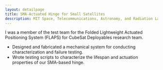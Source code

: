 ```yaml
---
layout: detailpage
title: SMA-Actuated Hinge for Small Satellites
description: MIT Space, Telecommunications, Astronomy, and Radiation Laboratory | Apr 2020 — Sep 2020
---
```


I was a member of the test team for the Folded Lightweight Actuated Positioning System (FLAPS) for CubeSat Deployables research team.
* Designed and fabricated a mechanical system for conducting characterization and failure testing.
* Wrote testing scripts to characterize the lifespan and actuation properties of our SMA-based hinge.